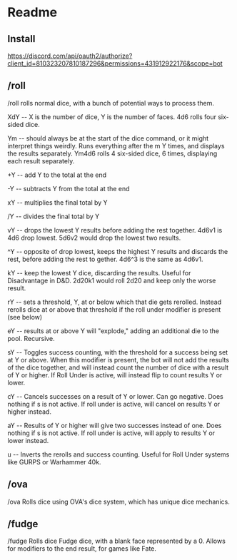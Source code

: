 # Readme
## Install
https://discord.com/api/oauth2/authorize?client_id=810323207810187296&permissions=431912922176&scope=bot

## /roll
/roll rolls normal dice, with a bunch of potential ways to process them.

XdY -- X is the number of dice, Y is the number of faces. 4d6 rolls four six-sided dice.

Ym -- should always be at the start of the dice command, or it might interpret things weirdly. Runs everything after the m Y times, and displays the results separately. Ym4d6 rolls 4 six-sided dice, 6 times, displaying each result separately.

+Y -- add Y to the total at the end

-Y -- subtracts Y from the total at the end

xY -- multiplies the final total by Y

/Y -- divides the final total by Y

vY -- drops the lowest Y results before adding the rest together. 4d6v1 is 4d6 drop lowest. 5d6v2 would drop the lowest two results.

^Y -- opposite of drop lowest, keeps the highest Y results and discards the rest, before adding the rest to gether. 4d6^3 is the same as 4d6v1.

kY -- keep the lowest Y dice, discarding the results. Useful for Disadvantage in D&D. 2d20k1 would roll 2d20 and keep only the worse result.

rY -- sets a threshold, Y, at or below which that die gets rerolled. Instead rerolls dice at or above that threshold if the roll under modifier is present (see below)

eY -- results at or above Y will "explode," adding an additional die to the pool. Recursive.

sY -- Toggles success counting, with the threshold for a success being set at Y or above. When this modifier is present, the bot will not add the results of the dice together, and will instead count the number of dice with a result of Y or higher. If Roll Under is active, will instead flip to count results Y or lower.

cY -- Cancels successes on a result of Y or lower. Can go negative. Does nothing if s is not active. If roll under is active, will cancel on results Y or higher instead.

aY -- Results of Y or higher will give two successes instead of one. Does nothing if s is not active. If roll under is active, will apply to results Y or lower instead.

u -- Inverts the rerolls and success counting. Useful for Roll Under systems like GURPS or Warhammer 40k.

## /ova
/ova Rolls dice using OVA's dice system, which has unique dice mechanics.

## /fudge
/fudge Rolls dice Fudge dice, with a blank face represented by a 0. Allows for modifiers to the end result, for games like Fate.
